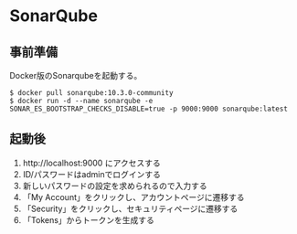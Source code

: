# SonarQube

## 事前準備
Docker版のSonarqubeを起動する。
```
$ docker pull sonarqube:10.3.0-community
$ docker run -d --name sonarqube -e SONAR_ES_BOOTSTRAP_CHECKS_DISABLE=true -p 9000:9000 sonarqube:latest
```

## 起動後
1. http://localhost:9000 にアクセスする
2. ID/パスワードはadminでログインする
3. 新しいパスワードの設定を求められるので入力する
4. 「My Account」をクリックし、アカウントページに遷移する
5. 「Security」をクリックし、セキュリティページに遷移する
6. 「Tokens」からトークンを生成する
